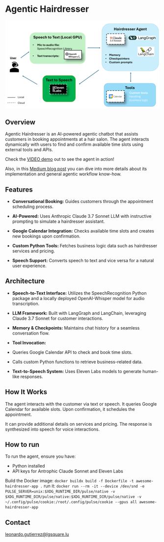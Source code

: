 # Agentic Hairdresser
![architecture](docs/Agentic-workflow-hairdresser.png)
## Overview

Agentic Hairdresser is an AI-powered agentic chatbot that assists customers in booking appointments at a hair salon. The agent interacts dynamically with users to find and confirm available time slots using external tools and APIs.

Check the [VIDEO demo](https://www.loom.com/share/22298871df9944ddb503d26cf8c75bbd?sid=09dd3a89-13f0-4be3-82be-af44eee3f82d) out to see the agent in action!

Also, in this [Medium blog post](https://medium.com/@lgsquare/meet-agentic-hairdresser-a-voice-activated-ai-chatbot-for-seamless-appointment-scheduling-powered-a5af9fcd52a9) you can dive into more details about its implementation and general agentic workflow know-how.

## Features

* **Conversational Booking:** Guides customers through the appointment scheduling process.

* **AI-Powered:** Uses Anthropic Claude 3.7 Sonnet LLM with instructive prompting to simulate a hairdresser assistant.

* **Google Calendar Integration:** Checks available time slots and creates new bookings upon confirmation.

* **Custom Python Tools:** Fetches business logic data such as hairdresser services and pricing.

* **Speech Support:** Converts speech to text and vice versa for a natural user experience.

## Architecture

* **Speech-to-Text Interface:** Utilizes the SpeechRecognition Python package and a locally deployed OpenAI-Whisper model for audio transcription.

* **LLM Framework:** Built with LangGraph and LangChain, leveraging Claude 3.7 Sonnet for customer interactions.

* **Memory & Checkpoints:** Maintains chat history for a seamless conversation flow.

* **Tool Invocation:**

* Queries Google Calendar API to check and book time slots.

* Calls custom Python functions to retrieve business-related data.

* **Text-to-Speech System:** Uses Eleven Labs models to generate human-like responses.

## How It Works

The agent interacts with the customer via text or speech. It queries Google Calendar for available slots. Upon confirmation, it schedules the appointment.

It can provide additional details on services and pricing. The response is synthesized into speech for voice interactions.

## How to run

To run the agent, ensure you have:

* Python installed
* API keys for Antrophic Claude Sonnet and Eleven Labs


Build the Docker image:
`
docker buildx build -f Dockerfile -t awesome-hairdresser-app .
`
run it:
`
docker run --rm -it --device /dev/snd -e PULSE_SERVER=unix:$XDG_RUNTIME_DIR/pulse/native -v $XDG_RUNTIME_DIR/pulse/native:$XDG_RUNTIME_DIR/pulse/native -v ~/.config/pulse/cookie:/root/.config/pulse/cookie --gpus all awesome-hairdresser-app
`

## Contact
leonardo.gutierrez@lgsquare.lu
